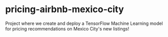 # pricing-airbnb-mexico-city
Project where we create and deploy a TensorFlow Machine Learning model for pricing recommendations on Mexico City's new listings!
